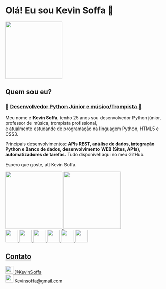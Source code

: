 <h1> Olá! Eu sou Kevin Soffa 👋 </h1>
<img height="180em" src="https://github.com/KevinSoffa/imagens/blob/main/Emoji%20(2).png"/>


<body>
    <h2>Quem sou eu?</h2>
    <h3> &#x1F40D <ins>Desenvolvedor Python Júnior e músico/Trompista &#x1F4EF </ins>  </h3>
    <p>Meu nome é <strong>Kevin Soffa</strong>, tenho 25 anos sou desenvolvedor Python júnior, professor de música, trompista profissional, <br> e atualmente estudande de           programação na linguagem Python, HTML5 e CSS3.</p>       
    <p>Principais desenvolvimentos: <strong>APIs REST, análise de dados, integração Python e Banco de dados, desenvolvimento WEB (Sites, APIs), automatizadores de tarefas.             </strong> Tudo disponível aqui no meu GitHub. </p>
    <p>Espero que goste, att Kevin Soffa. </p> 
  </body>
    
<div>
  <a href="https://github.com/KevinSoffa">
  <img height="180em" src="https://github-readme-stats.vercel.app/api?username=KevinSoffa&show_icons=true&theme=dark&include_all_commits=true&count_private=true"/>
  <img height="180em" src="https://github-readme-stats.vercel.app/api/top-langs/?username=KevinSoffa&layout=compact&langs_count=7&theme=dark"/><br>
  <img height="40em" src="https://img.shields.io/badge/Python-14354C?style=for-the-badge&logo=python&logoColor=white"/>
  <img height="40em" src="https://img.shields.io/badge/HTML5-E34F26?style=for-the-badge&logo=html5&logoColor=white"/>
  <img height="40em" src="https://img.shields.io/badge/CSS3-1572B6?style=for-the-badge&logo=css3&logoColor=white"/>
  <img height="40em" src="https://img.shields.io/badge/MySQL-00000F?style=for-the-badge&logo=mysql&logoColor=white"/>
  <img height="40em" src="https://img.shields.io/badge/Flask-000000?style=for-the-badge&logo=flask&logoColor=white"/>
  <img height="40em" src="https://img.shields.io/badge/Django-092E20?style=for-the-badge&logo=django&logoColor=white"/>
</div>
  
<div>
  <h2>Contato</h2>
  <a href="https://github.com/KevinSoffa">
  <img height="25em" src="https://img.shields.io/badge/Instagram-E4405F?style=for-the-badge&logo=instagram&logoColor=white"/>
  @KevinSoffa<br>
  <img height="25em" src="https://img.shields.io/badge/Gmail-D14836?style=for-the-badge&logo=gmail&logoColor=white"/>
  Kevinsoffa@gmail.com 
</div>
 

